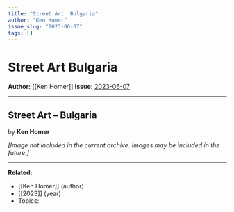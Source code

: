 ```yaml
---
title: "Street Art  Bulgaria"
author: "Ken Homer"
issue_slug: "2023-06-07"
tags: []
---
```


# Street Art  Bulgaria

**Author:** [[Ken Homer]]
**Issue:** [2023-06-07](https://plex.collectivesensecommons.org/2023-06-07/)

---

## Street Art – Bulgaria
by **Ken Homer**

*[Image not included in the current archive. Images may be included in the future.]*

---

**Related:**
- [[Ken Homer]] (author)
- [[2023]] (year)
- Topics: 


